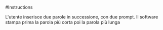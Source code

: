 #Instructions

L'utente inserisce due parole in successione, con due prompt.
Il software stampa prima la parola più corta poi la parola più lunga